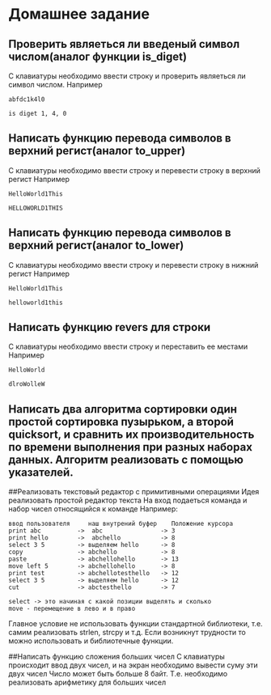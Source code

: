 # Домашнее задание
## Проверить являеться ли введеный символ числом(аналог функции is_diget)
С клавиатуры необходимо ввести строку и проверить являеться ли символ числом.
Например
```
abfdc1k4l0

is diget 1, 4, 0
```

## Написать функцию перевода символов в верхний регист(аналог to_upper)
С клавиатуры необходимо ввести строку и перевести строку в верхний регист
Например
```
HelloWorld1This

HELLOWORLD1THIS
```

## Написать функцию перевода символов в верхний регист(аналог to_lower)
С клавиатуры необходимо ввести строку и перевести строку в нижний регист
Например
```
HelloWorld1This

helloworld1this
```

## Написать функцию revers для строки
С клавиатуры необходимо ввести строку и переставить ее местами
Например
```
HelloWorld

dlroWolleW
```

## Написать два алгоритма сортировки один простой сортировка пузырьком, а второй quicksort, и сравнить их производительность по времени выполнения при разных наборах данных. Алгоритм реализовать с помощью указателей.


##Реализовать текстовый редактор с примитивными операциями
Идея реализовать простой редактор текста
На вход подаеться команда и набор чисел относящийся к команде
Например:
```
ввод пользователя     наш внутрений буфер    Положение курсора
print abc          ->  abc                -> 3
print hello        ->  abchello           -> 8
select 3 5         -> выделяем hello      -> 8
copy               -> abchello            -> 8
paste              -> abchellohello       -> 13
move left 5        -> abchellohello       -> 8
print test         -> abchellotesthello   -> 12
select 3 5         -> выделяем hello      -> 12
cut                -> abctesthello        -> 7

select -> это начиная с какой позиции выделять и сколько
move - перемещение в лево и в право
```

Главное условие не использовать функции стандартной библиотеки, т.е. самим реализовать strlen, strcpy и т.д. Если возникнут трудности то можно использовать и библиотечные функции.

##Написать функцию сложения больших чисел
С клавиатуры происходит ввод двух чисел, и на экран необходимо вывести суму эти двух чисел
Число может быть больше 8 байт. Т.е. необходимо реализовать арифметику для больших чисел
